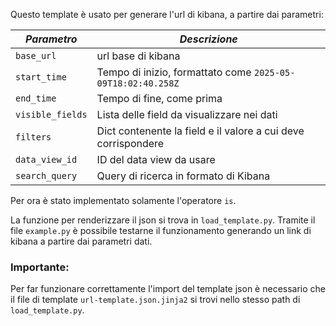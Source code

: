 Questo template è usato per generare l'url di kibana, a partire dai parametri:

| *Parametro* | *Descrizione* |
|------------|--------|
| `base_url` | url base di kibana |
| `start_time` | Tempo di inizio, formattato come `2025-05-09T18:02:40.258Z` |
| `end_time` | Tempo di fine, come prima |
| `visible_fields` | Lista delle field da visualizzare nei dati |
| `filters` | Dict contenente la field e il valore a cui deve corrispondere |
| `data_view_id` | ID del data view da usare |
| `search_query` | Query di ricerca in formato di Kibana |

Per ora è stato implementato solamente l'operatore `is`.

La funzione per renderizzare il json si trova in `load_template.py`. Tramite il file `example.py` è possibile testarne il funzionamento generando un link di kibana a partire dai parametri dati.

### Importante:
Per far funzionare correttamente l'import del template json è necessario che il file di template `url-template.json.jinja2` si trovi nello stesso path di `load_template.py`.